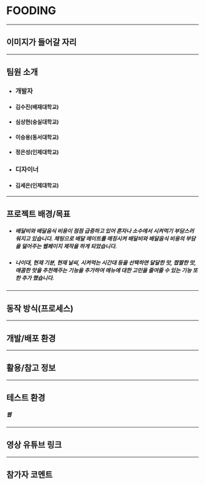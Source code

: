 # FOODING

---

## 이미지가 들어갈 자리

---

## 팀원 소개

- ### 개발자
- #### 김수진(배재대학교)
- #### 심상현(숭실대학교)
- #### 이승용(동서대학교)
- #### 정은성(인제대학교)
- ### 디자이너
- #### 김세은(인제대학교)

---

## 프로젝트 배경/목표

- ##### 배달비와 배달음식 비용이 점점 급증하고 있어 혼자나 소수에서 시켜먹기 부담스러워지고 있습니다. 채팅으로 배달 메이트를 매칭시켜 배달비와 배달음식 비용의 부담을 덜어주는 웹페이지 제작을 하게 되었습니다.
- ##### 나이대, 현재 기분, 현재 날씨, 시켜먹는 시간대 등을 선택하면 달달한 맛, 짭짤한 맛, 매콤한 맛을 추천해주는 기능을 추가하여 메뉴에 대한 고민을 줄여줄 수 있는 기능 또한 추가 했습니다.

--- 

## 동작 방식(프로세스)

---

## 개발/배포 환경

---

## 활용/참고 정보

---

## 테스트 환경

##### 웹

---

## 영상 유튜브 링크

---

## 참가자 코멘트

<!--
## 머리말 (Header)

- # H1 입니다.

- ## H2 입니다.

- ### H3 입니다.

- #### H4 입니다.

- ##### H5 입니다.

- ###### H6 입니다.

## 수평선 (Horizon)

---

## 개행(New line)

강제개행 문법입니다.
문장끝의 공백을 통해 개행이 적용됩니다.

단락바꿈 문법입니다.

Enter키를 통해 개행이 적용됩니다.

## 인용구 (BlockQuote)

> 인용구입니다.

> > 인용구안에 인용구를 사용할 수 있습니다.

## 목록 (List)

- 순서가 없는 리스트입니다.

  - 리스트1
  - 리스트2
  - 리스트3

- 순서가 있는 리스트입니다.

  1. 리스트1
  2. 리스트2
  3. 리스트3

- 상위 리스트1

  - 하위 리스트1
  - 하위 리스트2
    - 하위의 하위 리스트1
    - 하위의 하위 리스트2

- 리스트('\*')

* 리스트('+')

- 리스트('-')

## 코드 (Code)

- 문장속 코드 `example code inline` 삽입 예시입니다.

- 박스형 코드 삽입예시입니다.

```
example code box
```

## 링크

- <https://www.github.com>
- [Github](https://www.github.com)

## 강조

- 강조 문법 **강조된 부분** 예시입니다.

## 이미지

![예시 이미지](https://raw.githubusercontent.com/ByungJun25/Wiki/master/Markdown/example_image.jpg) -->
